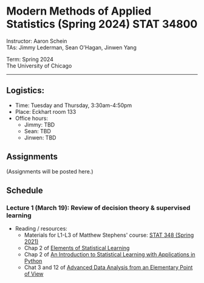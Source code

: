 

# Modern Methods of Applied Statistics (Spring 2024) STAT 34800
Instructor: Aaron Schein <br>
TAs: Jimmy Lederman, Sean O'Hagan, Jinwen Yang <br>

Term: Spring 2024 <br>
The University of Chicago

---

## Logistics:
- Time: Tuesday and Thursday, 3:30am-4:50pm
- Place: Eckhart room 133
- Office hours: 
    - Jimmy: TBD
    - Sean: TBD
    - Jinwen: TBD

## Assignments
(Assignments will be posted here.)

## Schedule

### Lecture 1 (March 19): Review of decision theory & supervised learning
- Reading / resources:
    - Materials for L1-L3 of Matthew Stephens' course: [STAT 348 (Spring 2021)](https://dynalist.io/d/ehiGZbaDzYG4q9tJvuCrag3U#z=Hu-cB8VnWnu5IXOgZ-3MaF6C)
    - Chap 2 of [Elements of Statistical Learning](https://hastie.su.domains/ElemStatLearn/)
    - Chap 2 of [An Introduction to Statistical Learning with Applications in Python](https://www.statlearning.com/)
    - Chat 3 and 12 of [Advanced Data Analysis
from an Elementary Point of View](https://www.stat.cmu.edu/~cshalizi/ADAfaEPoV/ADAfaEPoV.pdf)



